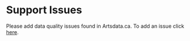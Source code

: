Support Issues
==============
Please add data quality issues found in Artsdata.ca. To add an issue click [here](https://github.com/artsdata-stewards/support-issues/issues/new?labels=data+quality&template=bug_report.md).
